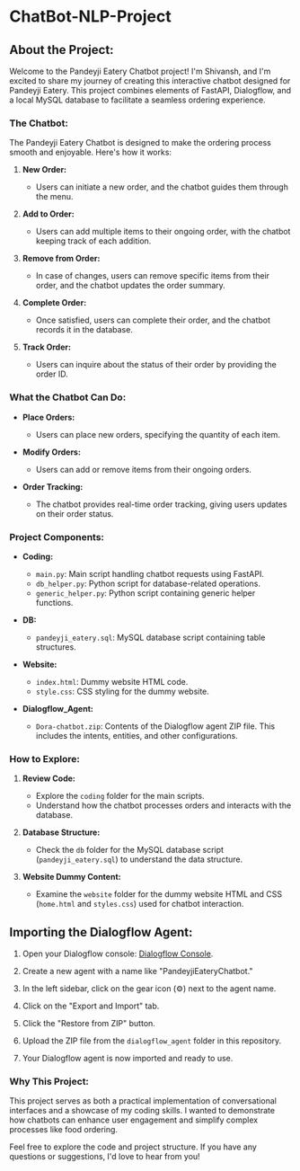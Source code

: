 # ChatBot-NLP-Project


## About the Project:

Welcome to the Pandeyji Eatery Chatbot project! I'm Shivansh, and I'm excited to share my journey of creating this interactive chatbot designed for Pandeyji Eatery. This project combines elements of FastAPI, Dialogflow, and a local MySQL database to facilitate a seamless ordering experience.

### The Chatbot:

The Pandeyji Eatery Chatbot is designed to make the ordering process smooth and enjoyable. Here's how it works:

1. **New Order:**
   - Users can initiate a new order, and the chatbot guides them through the menu.

2. **Add to Order:**
   - Users can add multiple items to their ongoing order, with the chatbot keeping track of each addition.

3. **Remove from Order:**
   - In case of changes, users can remove specific items from their order, and the chatbot updates the order summary.

4. **Complete Order:**
   - Once satisfied, users can complete their order, and the chatbot records it in the database.

5. **Track Order:**
   - Users can inquire about the status of their order by providing the order ID.

### What the Chatbot Can Do:

- **Place Orders:**
  - Users can place new orders, specifying the quantity of each item.

- **Modify Orders:**
  - Users can add or remove items from their ongoing orders.

- **Order Tracking:**
  - The chatbot provides real-time order tracking, giving users updates on their order status.

### Project Components:

- **Coding:**
  - `main.py`: Main script handling chatbot requests using FastAPI.
  - `db_helper.py`: Python script for database-related operations.
  - `generic_helper.py`: Python script containing generic helper functions.

- **DB:**
  - `pandeyji_eatery.sql`: MySQL database script containing table structures.

- **Website:**
  - `index.html`: Dummy website HTML code.
  - `style.css`: CSS styling for the dummy website.
- **Dialogflow_Agent:**
  - `Dora-chatbot.zip`: Contents of the Dialogflow agent ZIP file. This includes the intents, entities, and other configurations.

### How to Explore:

1. **Review Code:**
   - Explore the `coding` folder for the main scripts.
   - Understand how the chatbot processes orders and interacts with the database.

2. **Database Structure:**
   - Check the `db` folder for the MySQL database script (`pandeyji_eatery.sql`) to understand the data structure.

3. **Website Dummy Content:**
   - Examine the `website` folder for the dummy website HTML and CSS (`home.html` and `styles.css`) used for chatbot interaction.

## Importing the Dialogflow Agent:

1. Open your Dialogflow console: [Dialogflow Console](https://dialogflow.cloud.google.com/).

2. Create a new agent with a name like "PandeyjiEateryChatbot."

3. In the left sidebar, click on the gear icon (⚙️) next to the agent name.

4. Click on the "Export and Import" tab.

5. Click the "Restore from ZIP" button.

6. Upload the ZIP file from the `dialogflow_agent` folder in this repository.

7. Your Dialogflow agent is now imported and ready to use.


### Why This Project:

This project serves as both a practical implementation of conversational interfaces and a showcase of my coding skills. I wanted to demonstrate how chatbots can enhance user engagement and simplify complex processes like food ordering.

Feel free to explore the code and project structure. If you have any questions or suggestions, I'd love to hear from you!
